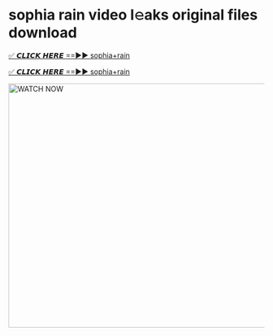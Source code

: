 # sophia rain video l𝚎aks original files download

<p><a href="https://mediafirer.com/sophia+rain&ref=titik" rel="nofollow">✅ 𝘾𝙇𝙄𝘾𝙆 𝙃𝙀𝙍𝙀 ==►► sophia+rain</a></p>

<p><a href="https://mediafirer.com/sophia+rain&ref=titik" rel="nofollow">✅ 𝘾𝙇𝙄𝘾𝙆 𝙃𝙀𝙍𝙀 ==►► sophia+rain</a></p>

<p><a rel="nofollow" title="WATCH NOW" href="https://mediafirer.com/sophia+rain&ref=titik"><img border="sophia+rain" height="480" width="854" title="WATCH NOW" alt="WATCH NOW" src="https://i.imgur.com/WiGg2rx.gif"></a></p>